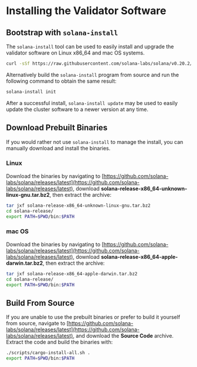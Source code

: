 # Installing the Validator Software

## Bootstrap with `solana-install`

The `solana-install` tool can be used to easily install and upgrade the validator software on Linux x86\_64 and mac OS systems.

```bash
curl -sSf https://raw.githubusercontent.com/solana-labs/solana/v0.20.2/install/solana-install-init.sh | sh -s
```

Alternatively build the `solana-install` program from source and run the following command to obtain the same result:

```bash
solana-install init
```

After a successful install, `solana-install update` may be used to easily update the cluster software to a newer version at any time.

## Download Prebuilt Binaries

If you would rather not use `solana-install` to manage the install, you can manually download and install the binaries.

### Linux

Download the binaries by navigating to [https://github.com/solana-labs/solana/releases/latest](https://github.com/solana-labs/solana/releases/latest), download **solana-release-x86\_64-unknown-linux-gnu.tar.bz2**, then extract the archive:

```bash
tar jxf solana-release-x86_64-unknown-linux-gnu.tar.bz2
cd solana-release/
export PATH=$PWD/bin:$PATH
```

### mac OS

Download the binaries by navigating to [https://github.com/solana-labs/solana/releases/latest](https://github.com/solana-labs/solana/releases/latest), download **solana-release-x86\_64-apple-darwin.tar.bz2**, then extract the archive:

```bash
tar jxf solana-release-x86_64-apple-darwin.tar.bz2
cd solana-release/
export PATH=$PWD/bin:$PATH
```

## Build From Source

If you are unable to use the prebuilt binaries or prefer to build it yourself from source, navigate to [https://github.com/solana-labs/solana/releases/latest](https://github.com/solana-labs/solana/releases/latest), and download the **Source Code** archive. Extract the code and build the binaries with:

```bash
./scripts/cargo-install-all.sh .
export PATH=$PWD/bin:$PATH
```
